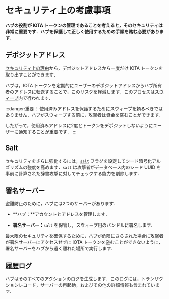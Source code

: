 # セキュリティ上の考慮事項
<!-- # Security considerations -->

**ハブの役割が IOTA トークンの管理であることを考えると，そのセキュリティは非常に重要です．ハブを保護して正しく使用するための手順を踏む必要があります．**
<!-- **Given that the role of Hub is to manage IOTA tokens, its security is crucial. You must take steps to secure Hub and use it correctly.** -->

## デポジットアドレス
<!-- ## Deposit addresses -->

[セキュリティ上の理由](root://dev-essentials/0.1/concepts/addresses-and-signatures.md#address-reuse)から，デポジットアドレスから一度だけ IOTA トークンを取り出すことができます．
<!-- For [security purposes](root://dev-essentials/0.1/concepts/addresses-and-signatures.md#address-reuse), deposit addresses may only be withdrawn from once. -->

ハブは，IOTA トークンを定期的にユーザーのデポジットアドレスからハブ所有者のアドレスに転送することで，このリスクを軽減します．このプロセスは[スウィープ](../concepts/sweeps.md)内で行われます．
<!-- Hub reduces this risk by transferring IOTA tokens from users' deposit addresses to a Hub owner's address at regular intervals. This process happens in a [sweep](../concepts/sweeps.md). -->

:::danger:重要！
使用済みアドレスを保護するためにスウィープを頼るべきではありません．ハブがスウィープする前に，攻撃者は資金を盗むことができます．

したがって，使用済みアドレスに2度とトークンをデポジットしないようにユーザーに通知することが重要です．
:::
<!-- :::danger:Important -->
<!-- You shouldn't rely on sweeps to protect spent addresses. An attacker could steal the funds before Hub can do a sweep. -->
<!--  -->
<!-- So, it's important that you inform users never to deposit tokens into a spent address. -->
<!-- ::: -->

## Salt
<!-- ## Salt -->

セキュリティをさらに強化するには，[`salt`](../references/command-line-flags.md) フラグを設定してシード暗号化アルゴリズムの強度を高めます．`salt` は攻撃者がデータベース内のシード UUID を事前に計算された辞書攻撃に対してチェックする能力を削除します．
<!-- To add an extra layer of security, improve the strength of your seed encryption algortithm by setting the [`salt`](../references/command-line-flags.md) flag. A salt removes the ability for an attacker to check the seed UUIDs in the database against a pre-computed dictionary attack. -->

## 署名サーバー
<!-- ## Signing server -->

盗難防止のために，ハブには2つのサーバーがあります．
<!-- To help prevent theft, Hub offers two servers: -->

* **ハブ：**アカウントとアドレスを管理します．
<!-- * **Hub:** Manages accounts and addresses -->
* **署名サーバー：**`salt` を保管し，スウィープ用のバンドルに署名します．
<!-- * **Signing server:** Stores the salt and signs bundles for sweeps. -->

最大限のセキュリティを確保するために，ハブが危険にさらされた場合に攻撃者が署名サーバーにアクセスせずに IOTA トークンを盗むことができないように，署名サーバーをハブから遠く離れた場所で実行します．
<!-- For maximum security, run the signing server in a remote location so that, if Hub is compromised, attackers can't steal IOTA tokens without access to the signing server. -->

## 履歴ログ
<!-- ## History logs -->

ハブはそのすべてのアクションのログを生成します．このログには，トランザクションレコード，サーバーの再起動，およびその他の詳細情報も含まれています．
<!-- Hub generates a log of all its actions. This log also contains transaction records, server restarts, and other detailed information. -->
